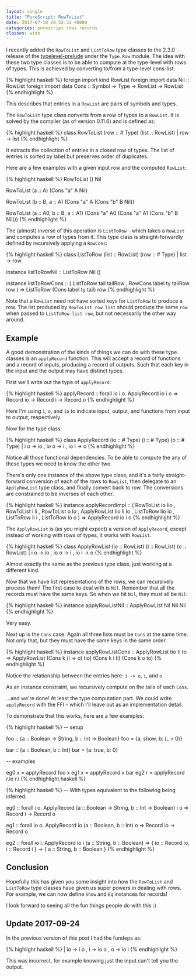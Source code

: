 ```yaml
---
layout: single
title: "PureScript: RowToList"
date: 2017-07-10 20:52:31 +0000
categories: purescript rows records
classes: wide
---
```


I recently added the `RowToList` and `ListToRow` type classes to the 2.3.0
release of the [typelevel-prelude][typelevel-prelude] under the `Type.Row`
module.  The idea with these two type classes is to be able to compute at the
type-level with rows of types.  This is achieved by converting to/from a
type-level cons-list:

{% highlight haskell %}
foreign import kind RowList
foreign import data Nil :: RowList
foreign import data Cons :: Symbol -> Type -> RowList -> RowList
{% endhighlight %}

This describes that entries in a `RowList` are pairs of symbols and types.

The `RowToList` type class converts from a row of types to a `RowList`. It is
solved by the compiler (as of version 0.11.6) and is defined as:

{% highlight haskell %}
class RowToList (row :: # Type)
                (list :: RowList) |
                row -> list
{% endhighlight %}

It extracts the collection of entries in a closed row of types.
The list of entries is sorted by label but preserves order of duplicates.

Here are a few examples with a given input row and the computed `RowList`:

{% highlight haskell %}
RowToList () Nil

RowToList (a :: A) (Cons "a" A Nil)

RowToList (b :: B, a :: A) (Cons "a" A (Cons "b" B Nil))

RowToList (a :: A0, b :: B, a :: A1) (Cons "a" A0 (Cons "a" A1 (Cons "b" B Nil)))
{% endhighlight %}

The (almost) inverse of this operation is `ListToRow` - which takes a `RowList`
and computes a row of types from it.  This type class is straight-forwardly
defined by recursively applying a `RowCons`:

{% highlight haskell %}
class ListToRow (list :: RowList)
                (row :: # Type) |
                list -> row

instance listToRowNil
  :: ListToRow Nil ()

instance listToRowCons
  :: ( ListToRow tail tailRow
     , RowCons label ty tailRow row )
=> ListToRow (Cons label ty tail) row
{% endhighlight %}

Note that a `RowList` need not have sorted keys for `ListToRow` to produce a
row.  The list produced by `RowToList row list` should produce the same `row`
when passed to `ListToRow list row`, but not necessarily the other way around.

## Example

A good demonstration of the kinds of things we can do with these type classes
is an `applyRecord` function.  This will accept a record of functions and a
record of inputs, producing a record of outputs.  Such that each key in the
input and the output may have distinct types.

First we'll write out the type of `applyRecord`:

{% highlight haskell %}
applyRecord :: forall io i o.
  ApplyRecord io i o =>
  Record io -> Record i -> Record o
{% endhighlight %}

Here I'm using `i`, `o`, and `io` to indicate input, output, and functions from
input to output; respectively.

Now for the type class:

{% highlight haskell %}
class ApplyRecord (io :: # Type)
                  (i :: # Type)
                  (o :: # Type)
                  | i o -> io
                  , io o -> i
                  , io i -> o
{% endhighlight %}

Notice all those functional dependencies.  To be able to compute the any of
these types we need to know the other two.

There's only one instance of the above type class, and it's a fairly
straight-forward conversion of each of the rows to `RowList`, then delegate to
an `ApplyRowList` type class, and finally convert back to row.  The conversions
are constrained to be inverses of each other.

{% highlight haskell %}
instance applyRecordImpl
  :: ( RowToList io lio
     , RowToList i li
     , RowToList o lo
     , ApplyRowList lio li lo
     , ListToRow lio io
     , ListToRow li i
     , ListToRow lo o )
  => ApplyRecord io i o
{% endhighlight %}

The `ApplyRowList` is (as you might expect) a version of `ApplyRecord`, except
instead of working with rows of types, it works with `RowList`.

{% highlight haskell %}
class ApplyRowList (io :: RowList)
                   (i :: RowList)
                   (o :: RowList)
                   | i o -> io
                   , io o -> i
                   , io i -> o
{% endhighlight %}

Almost exactly the same as the previous type class, just working at a different
kind.

Now that we have list representations of the rows, we can recursively process
them!  The first case to deal with is `Nil`.  Remember that all the records
must have the same keys.  So when we hit `Nil`, they must all be `Nil`:

{% highlight haskell %}
instance applyRowListNil
  :: ApplyRowList Nil Nil Nil
{% endhighlight %}

Very easy.

Next up is the `Cons` case.  Again all three lists must be `Cons` at the same
time.  Not only that, but they must have the same keys in the same order.

{% highlight haskell %}
instance applyRowListCons
  :: ApplyRowList tio ti to
  => ApplyRowList (Cons k (i -> o) tio) (Cons k i ti) (Cons k o to)
{% endhighlight %}

Notice the relationship between the entries here: `i -> o`, `i`, and `o`.

As an instance constraint, we recursively compute on the tails of each `Cons`.

...and we're done!  At least the type computation part.  We could write
`applyRecord` with the FFI - which I'll leave out as an implementation detail.

To demonstrate that this works, here are a few examples:

{% highlight haskell %}
-- setup

foo :: {a :: Boolean -> String, b :: Int -> Boolean}
foo = {a: show, b: (_ > 0)}

bar :: {a :: Boolean, b :: Int}
bar = {a: true, b: 0}

-- examples

eg0 x = applyRecord foo x
eg1 x = applyRecord x bar
eg2 r = applyRecord r.io r.i
{% endhighlight haskell %}

{% highlight haskell %}
-- With types equivalent to the following being inferred:

eg0 :: forall i o.
  ApplyRecord (a :: Boolean -> String, b :: Int -> Boolean) i o =>
  Record i -> Record o

eg1 :: forall io o.
  ApplyRecord io (a :: Boolean, b :: Int) o =>
  Record io -> Record o

eg2 :: forall io i.
  ApplyRecord io i (a :: String, b :: Boolean) =>
  { io :: Record io, i :: Record i } ->
  { a :: String, b :: Boolean }
{% endhighlight %}

## Conclusion

Hopefully this has given you some insight into how the `RowToList` and
`ListToRow` type classes have given us super powers in dealing with rows.  For
example, we can now define `Show` and `Eq` instances for records!

I look forward to seeing all the fun things people do with this :)

## Update 2017-09-24

In the previous version of this post I had the fundeps as:

{% highlight haskell %}
| io -> i o
, i -> io o
, o -> io i
{% endhighlight %}

This was incorrect, for example knowing just the input can't tell you the
output.

[typelevel-prelude]: https://github.com/purescript/purescript-typelevel-prelude
